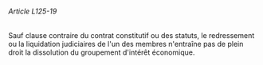 ###### Article L125-19

Sauf clause contraire du contrat constitutif ou des statuts, le redressement ou la liquidation judiciaires de l'un des membres n'entraîne pas de plein droit la dissolution du groupement d'intérêt économique.

